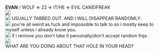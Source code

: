 **EVAN** / WOLF ☣ 22 ☣  IT/HE ☣ EVIL CANIDFREAK <br/>
<img src="https://gifcity.carrd.co/assets/images/gallery39/59e6c9a7.gif?v=47652796">
<br/>
<img src="https://i.imgur.com/ovaff5r.gif"> USUALLY TABBED OUT. AND I WILL DISAPPEAR RANDOMLY.
<br/>
<img src="https://i.imgur.com/kqNZIYF.gif"> you're all weird as fuck and impossible to talk to so i mostly keep to myself unless i already know you.
<br/> 
<img src="https://gifcity.carrd.co/assets/images/gallery311/4262d959.gif?v=e3c0bc0f"> if i remove you don't take it personally/don't accept random frqs.
<br/>
<img src="https://gifcity.carrd.co/assets/images/gallery39/59e6c9a7.gif?v=47652796">
<br/>
WHAT ARE YOU DOING ABOUT THAT HOLE IN YOUR HEAD? <br/>
 

